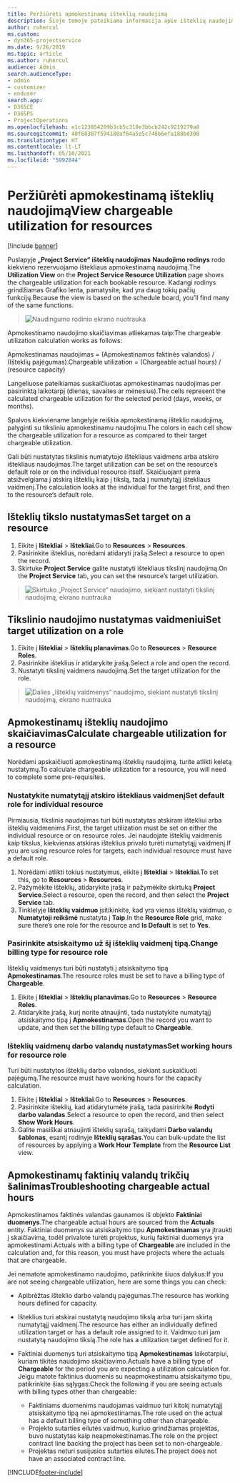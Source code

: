 ```yaml
---
title: Peržiūrėti apmokestinamą išteklių naudojimą
description: Šioje temoje pateikiama informacija apie išteklių naudojimo rodinį.
author: ruhercul
ms.custom:
- dyn365-projectservice
ms.date: 9/26/2019
ms.topic: article
ms.author: ruhercul
audience: Admin
search.audienceType:
- admin
- customizer
- enduser
search.app:
- D365CE
- D365PS
- ProjectOperations
ms.openlocfilehash: e1c123854209b3cb5c310e3bbcb242c9219279a8
ms.sourcegitcommit: 40f68387f594180af64a5e5c748b6efa188bd300
ms.translationtype: HT
ms.contentlocale: lt-LT
ms.lasthandoff: 05/10/2021
ms.locfileid: "5992844"
---
```

# <a name="view-chargeable-utilization-for-resources"></a><span data-ttu-id="d06c0-103">Peržiūrėti apmokestinamą išteklių naudojimą</span><span class="sxs-lookup"><span data-stu-id="d06c0-103">View chargeable utilization for resources</span></span>

[!include [banner](../includes/psa-now-project-operations.md)]
 
<span data-ttu-id="d06c0-104">Puslapyje **„Project Service“ išteklių naudojimas** **Naudojimo rodinys** rodo kiekvieno rezervuojamo ištekliaus apmokestinamą naudojimą.</span><span class="sxs-lookup"><span data-stu-id="d06c0-104">The **Utilization View** on the **Project Service Resource Utilization** page shows the chargeable utilization for each bookable resource.</span></span> <span data-ttu-id="d06c0-105">Kadangi rodinys grindžiamas Grafiko lenta, pamatysite, kad yra daug tokių pačių funkcijų.</span><span class="sxs-lookup"><span data-stu-id="d06c0-105">Because the view is based on the schedule board, you’ll find many of the same functions.</span></span>

> ![Naudingumo rodinio ekrano nuotrauka](media/FAQ-utilization-1.png)
 

<span data-ttu-id="d06c0-107">Apmokestinamo naudojimo skaičiavimas atliekamas taip:</span><span class="sxs-lookup"><span data-stu-id="d06c0-107">The chargeable utilization calculation works as follows:</span></span>

   <span data-ttu-id="d06c0-108">Apmokestinamas naudojimas = (Apmokestinamos faktinės valandos) / (Išteklių pajėgumas).</span><span class="sxs-lookup"><span data-stu-id="d06c0-108">Chargeable utilization = (Chargeable actual hours) / (resource capacity)</span></span>

<span data-ttu-id="d06c0-109">Langeliuose pateikiamas suskaičiuotas apmokestinamas naudojimas per pasirinktą laikotarpį (dienas, savaites ar mėnesius).</span><span class="sxs-lookup"><span data-stu-id="d06c0-109">The cells represent the calculated chargeable utilization for the selected period (days, weeks, or months).</span></span>

<span data-ttu-id="d06c0-110">Spalvos kiekviename langelyje reiškia apmokestinamą išteklio naudojimą, palyginti su tiksliniu apmokestinamu naudojimu.</span><span class="sxs-lookup"><span data-stu-id="d06c0-110">The colors in each cell show the chargeable utilization for a resource as compared to their target chargeable utilization.</span></span> 

<span data-ttu-id="d06c0-111">Gali būti nustatytas tikslinis numatytojo ištekliaus vaidmens arba atskiro ištekliaus naudojimas.</span><span class="sxs-lookup"><span data-stu-id="d06c0-111">The target utilization can be set on the resource’s default role or on the individual resource itself.</span></span> <span data-ttu-id="d06c0-112">Skaičiuojant pirma atsižvelgiama į atskirą išteklių kaip į tikslą, tada į numatytąjį ištekliaus vaidmenį.</span><span class="sxs-lookup"><span data-stu-id="d06c0-112">The calculation looks at the individual for the target first, and then to the resource’s default role.</span></span>

## <a name="set-target-on-a-resource"></a><span data-ttu-id="d06c0-113">Išteklių tikslo nustatymas</span><span class="sxs-lookup"><span data-stu-id="d06c0-113">Set target on a resource</span></span>

1. <span data-ttu-id="d06c0-114">Eikite į **Ištekliai** \> **Ištekliai**.</span><span class="sxs-lookup"><span data-stu-id="d06c0-114">Go to **Resources** \> **Resources**.</span></span> 
2. <span data-ttu-id="d06c0-115">Pasirinkite išteklius, norėdami atidaryti įrašą.</span><span class="sxs-lookup"><span data-stu-id="d06c0-115">Select a resource to open the record.</span></span> 
3. <span data-ttu-id="d06c0-116">Skirtuke **Project Service** galite nustatyti ištekliaus tikslinį naudojimą.</span><span class="sxs-lookup"><span data-stu-id="d06c0-116">On the **Project Service** tab, you can set the resource’s target utilization.</span></span>

> ![Skirtuko „Project Service“ naudojimo, siekiant nustatyti tikslinį naudojimą, ekrano nuotrauka](media/FAQ-utilization-2.png)
 
## <a name="set-target-utilization-on-a-role"></a><span data-ttu-id="d06c0-118">Tikslinio naudojimo nustatymas vaidmeniui</span><span class="sxs-lookup"><span data-stu-id="d06c0-118">Set target utilization on a role</span></span>

1. <span data-ttu-id="d06c0-119">Eikite į **Ištekliai** \> **Išteklių planavimas**.</span><span class="sxs-lookup"><span data-stu-id="d06c0-119">Go to **Resources** \> **Resource Roles**.</span></span> 
2. <span data-ttu-id="d06c0-120">Pasirinkite išteklius ir atidarykite įrašą.</span><span class="sxs-lookup"><span data-stu-id="d06c0-120">Select a role and open the record.</span></span> 
3. <span data-ttu-id="d06c0-121">Nustatyti tikslinį vaidmens naudojimą.</span><span class="sxs-lookup"><span data-stu-id="d06c0-121">Set the target utilization for the role.</span></span>

> ![Dalies „Išteklių vaidmenys“ naudojimo, siekiant nustatyti tikslinį naudojimą, ekrano nuotrauka](media/FAQ-utilization-3.png)
 
## <a name="calculate-chargeable-utilization-for-a-resource"></a><span data-ttu-id="d06c0-123">Apmokestinamų išteklių naudojimo skaičiavimas</span><span class="sxs-lookup"><span data-stu-id="d06c0-123">Calculate chargeable utilization for a resource</span></span>

<span data-ttu-id="d06c0-124">Norėdami apskaičiuoti apmokestinamą išteklių naudojimą, turite atlikti keletą nustatymų.</span><span class="sxs-lookup"><span data-stu-id="d06c0-124">To calculate chargeable utilization for a resource, you will need to complete some pre-requisites.</span></span> 

### <a name="set-default-role-for-individual-resource"></a><span data-ttu-id="d06c0-125">Nustatykite numatytąjį atskiro ištekliaus vaidmenį</span><span class="sxs-lookup"><span data-stu-id="d06c0-125">Set default role for individual resource</span></span>

<span data-ttu-id="d06c0-126">Pirmiausia, tikslinis naudojimas turi būti nustatytas atskiram ištekliui arba išteklių vaidmenims.</span><span class="sxs-lookup"><span data-stu-id="d06c0-126">First, the target utilization must be set on either the individual resource or on resource roles.</span></span> <span data-ttu-id="d06c0-127">Jei naudojate išteklių vaidmenis kaip tikslus, kiekvienas atskiras išteklius privalo turėti numatytąjį vaidmenį.</span><span class="sxs-lookup"><span data-stu-id="d06c0-127">If you are using resource roles for targets, each individual resource must have a default role.</span></span> 

1. <span data-ttu-id="d06c0-128">Norėdami atlikti tokius nustatymus, eikite į **Ištekliai** \> **Ištekliai**.</span><span class="sxs-lookup"><span data-stu-id="d06c0-128">To set this, go to **Resources** \> **Resources**.</span></span> 
2. <span data-ttu-id="d06c0-129">Pažymėkite išteklių, atidarykite įrašą ir pažymėkite skirtuką **Project Service**.</span><span class="sxs-lookup"><span data-stu-id="d06c0-129">Select a resource, open the record, and then select the **Project Service** tab.</span></span> 
3. <span data-ttu-id="d06c0-130">Tinklelyje **Išteklių vaidmuo** įsitikinkite, kad yra vienas išteklių vaidmuo, o **Numatytoji reikšmė** nustatyta į **Taip**.</span><span class="sxs-lookup"><span data-stu-id="d06c0-130">In the **Resource Role** grid, make sure there’s one role for the resource and **Is Default** is set to **Yes**.</span></span>
 
### <a name="change-billing-type-for-resource-role"></a><span data-ttu-id="d06c0-131">Pasirinkite atsiskaitymo už šį išteklių vaidmenį tipą.</span><span class="sxs-lookup"><span data-stu-id="d06c0-131">Change billing type for resource role</span></span>

<span data-ttu-id="d06c0-132">Išteklių vaidmenys turi būti nustatyti į atsiskaitymo tipą **Apmokestinamas**.</span><span class="sxs-lookup"><span data-stu-id="d06c0-132">The resource roles must be set to have a billing type of **Chargeable**.</span></span> 

1. <span data-ttu-id="d06c0-133">Eikite į **Ištekliai** \> **Išteklių planavimas**.</span><span class="sxs-lookup"><span data-stu-id="d06c0-133">Go to **Resources** \> **Resource Roles**.</span></span> 
2. <span data-ttu-id="d06c0-134">Atidarykite įrašą, kurį norite atnaujinti, tada nustatykite numatytąjį atsiskaitymo tipą į **Apmokestinamas**.</span><span class="sxs-lookup"><span data-stu-id="d06c0-134">Open the record you want to update, and then set the billing type default to **Chargeable**.</span></span>

### <a name="set-working-hours-for-resource-role"></a><span data-ttu-id="d06c0-135">Išteklių vaidmenų darbo valandų nustatymas</span><span class="sxs-lookup"><span data-stu-id="d06c0-135">Set working hours for resource role</span></span>
 
<span data-ttu-id="d06c0-136">Turi būti nustatytos išteklių darbo valandos, siekiant suskaičiuoti pajėgumą.</span><span class="sxs-lookup"><span data-stu-id="d06c0-136">The resource must have working hours for the capacity calculation.</span></span> 

1. <span data-ttu-id="d06c0-137">Eikite į **Ištekliai** \> **Ištekliai**.</span><span class="sxs-lookup"><span data-stu-id="d06c0-137">Go to **Resources** \> **Resources**.</span></span> 
2. <span data-ttu-id="d06c0-138">Pasirinkite išteklių, kad atidarytumėte įrašą, tada pasirinkite **Rodyti darbo valandas**.</span><span class="sxs-lookup"><span data-stu-id="d06c0-138">Select a resource to open the record, and then select **Show Work Hours**.</span></span> 
3. <span data-ttu-id="d06c0-139">Galite masiškai atnaujinti išteklių sąrašą, taikydami **Darbo valandų šablonas**, esantį rodinyje **Išteklių sąrašas**.</span><span class="sxs-lookup"><span data-stu-id="d06c0-139">You can bulk-update the list of resources by applying a **Work Hour Template** from the **Resource List** view.</span></span>

## <a name="troubleshooting-chargeable-actual-hours"></a><span data-ttu-id="d06c0-140">Apmokestinamų faktinių valandų trikčių šalinimas</span><span class="sxs-lookup"><span data-stu-id="d06c0-140">Troubleshooting chargeable actual hours</span></span>

<span data-ttu-id="d06c0-141">Apmokestinamos faktinės valandas gaunamos iš objekto **Faktiniai duomenys**.</span><span class="sxs-lookup"><span data-stu-id="d06c0-141">The chargeable actual hours are sourced from the **Actuals** entity.</span></span> <span data-ttu-id="d06c0-142">Faktiniai duomenys su atsiskaitymo tipu **Apmokestinamas** yra įtraukti į skaičiavimą, todėl privalote turėti projektus, kurių faktiniai duomenys yra apmokestinami.</span><span class="sxs-lookup"><span data-stu-id="d06c0-142">Actuals with a billing type of **Chargeable** are included in the calculation and, for this reason, you must have projects where the actuals that are chargeable.</span></span>

<span data-ttu-id="d06c0-143">Jei nematote apmokestinamo naudojimo, patikrinkite šiuos dalykus:</span><span class="sxs-lookup"><span data-stu-id="d06c0-143">If you are not seeing chargeable utilization, here are some things you can check:</span></span>

- <span data-ttu-id="d06c0-144">Apibrėžtas išteklio darbo valandų pajėgumas.</span><span class="sxs-lookup"><span data-stu-id="d06c0-144">The resource has working hours defined for capacity.</span></span>
- <span data-ttu-id="d06c0-145">Išteklius turi atskirai nustatytą naudojimo tikslą arba turi jam skirtą numatytąjį vaidmenį.</span><span class="sxs-lookup"><span data-stu-id="d06c0-145">The resource has either an individually defined utilization target or has a default role assigned to it.</span></span> <span data-ttu-id="d06c0-146">Vaidmuo turi jam nustatytą naudojimo tikslą.</span><span class="sxs-lookup"><span data-stu-id="d06c0-146">The role has a utilization target defined for it.</span></span>
- <span data-ttu-id="d06c0-147">Faktiniai duomenys turi atsiskaitymo tipą **Apmokestinamas** laikotarpiui, kuriam tikitės naudojimo skaičiavimo.</span><span class="sxs-lookup"><span data-stu-id="d06c0-147">Actuals have a billing type of **Chargeable** for the period you are expecting a utilization calculation for.</span></span> <span data-ttu-id="d06c0-148">Jeigu matote faktinius duomenis su neapmokestinamu atsiskaitymo tipu, patikrinkite šias sąlygas:</span><span class="sxs-lookup"><span data-stu-id="d06c0-148">Check the following if you are seeing actuals with billing types other than chargeable:</span></span>

  - <span data-ttu-id="d06c0-149">Faktiniams duomenims naudojamas vaidmuo turi kitokį numatytąjį atsiskaitymo tipą nei apmokestinamas.</span><span class="sxs-lookup"><span data-stu-id="d06c0-149">The role used on the actual has a default billing type of something other than chargeable.</span></span>
  - <span data-ttu-id="d06c0-150">Projekto sutarties eilutės vaidmuo, kuriuo grindžiamas projektas, buvo nustatytas kaip neapmokestinamas.</span><span class="sxs-lookup"><span data-stu-id="d06c0-150">The role on the project contract line backing the project has been set to non-chargeable.</span></span>
  - <span data-ttu-id="d06c0-151">Projektas neturi susijusios sutarties eilutės.</span><span class="sxs-lookup"><span data-stu-id="d06c0-151">The project does not have an associated contract line.</span></span>



[!INCLUDE[footer-include](../includes/footer-banner.md)]